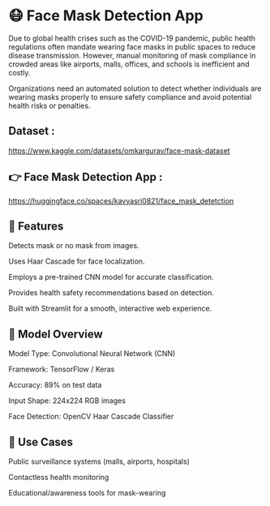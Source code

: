 # 😷 Face Mask Detection App

Due to global health crises such as the COVID-19 pandemic, public health regulations often mandate wearing face masks in public spaces to reduce disease transmission. However, manual monitoring of mask compliance in crowded areas like airports, malls, offices, and schools is inefficient and costly.

Organizations need an automated solution to detect whether individuals are wearing masks properly to ensure safety compliance and avoid potential health risks or penalties.

## Dataset :
https://www.kaggle.com/datasets/omkargurav/face-mask-dataset

## 👉 Face Mask Detection App : 
https://huggingface.co/spaces/kavyasri0821/face_mask_detetction

## 📌 Features
Detects mask or no mask from images.

Uses Haar Cascade for face localization.

Employs a pre-trained CNN model for accurate classification.

Provides health safety recommendations based on detection.

Built with Streamlit for a smooth, interactive web experience.

## 🧠 Model Overview
Model Type: Convolutional Neural Network (CNN)

Framework: TensorFlow / Keras

Accuracy: 89% on test data

Input Shape: 224x224 RGB images

Face Detection: OpenCV Haar Cascade Classifier


## 📌 Use Cases
Public surveillance systems (malls, airports, hospitals)

Contactless health monitoring

Educational/awareness tools for mask-wearing


